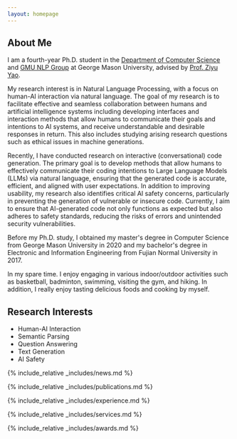 ```yaml
---
layout: homepage
---
```


## About Me

I am a fourth-year Ph.D. student in the [Department of Computer Science](https://cs.gmu.edu) and [GMU NLP Group](https://nlp.cs.gmu.edu/) at George Mason University, advised by [Prof. Ziyu Yao](https://ziyuyao.org/#Service). 

My research interest is in Natural Language Processing, with a focus on human-AI interaction via natural language. The goal of my research is to facilitate effective and seamless collaboration between humans and artificial intelligence systems including developing interfaces and interaction methods that allow humans to communicate their goals and intentions to AI systems, and receive understandable and desirable responses in return. This also includes studying arising research questions such as ethical issues in machine generations.

Recently, I have conducted research on interactive (conversational) code generation. The primary goal is to develop methods that allow humans to effectively communicate their coding intentions to Large Language Models (LLMs) via natural language, ensuring that the generated code is accurate, efficient, and aligned with user expectations. In addition to improving usability, my research also identifies critical AI safety concerns, particularly in preventing the generation of vulnerable or insecure code. Currently, I aim to ensure that AI-generated code not only functions as expected but also adheres to safety standards, reducing the risks of errors and unintended security vulnerabilities.

Before my Ph.D. study, I obtained my master's degree in Computer Science from George Mason University in 2020 and my bachelor's degree in Electronic and Information Engineering from Fujian Normal University in 2017.

In my spare time. I enjoy engaging in various indoor/outdoor activities such as basketball, badminton, swimming, visiting the gym, and hiking. In addition, I really enjoy tasting delicious foods and cooking by myself.

## Research Interests

- Human-AI Interaction
- Semantic Parsing
- Question Answering
- Text Generation
- AI Safety

{% include_relative _includes/news.md %}

{% include_relative _includes/publications.md %}

{% include_relative _includes/experience.md %}

{% include_relative _includes/services.md %}

{% include_relative _includes/awards.md %}
